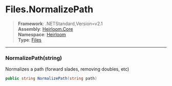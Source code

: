 # Files.NormalizePath

> **Framework**: .NETStandard,Version=v2.1  
> **Assembly**: [Heirloom.Core][0]  
> **Namespace**: [Heirloom][0]  
> **Type**: [Files][1]  

--------------------------------------------------------------------------------

### NormalizePath(string)

Normalizes a path (forward slades, removing doubles, etc)

```cs
public string NormalizePath(string path)
```

[0]: ../Heirloom.Core.md
[1]: Heirloom.Files.md

